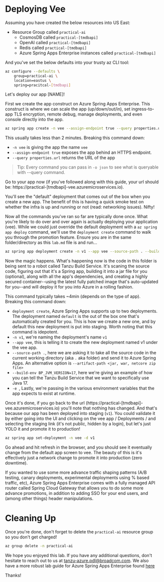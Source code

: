 
# Deploying Vee

Assuming you have created the below resources into US East:
- Resource Group called `practical-ai`
    - CosmosDB called `practical-[tmdbapi]`
    - OpenAI called `practical-[tmdbapi]`
    - Redis called `practical-[tmdbapi]`
    - Azure Spring Apps Enterprise instances called `practical-[tmdbapi]`

And you've set the below defaults into your trusty az CLI tool:
```bash
az configure --defaults \
    group=practical-ai \
    location=eastus \
    spring=pracitcal-[tmdbapi]
```

Let's deploy our app [NAME]!

First we create the app construct on Azure Spring Apps Enterprise. This construct is where we can scale the app (up/down/out/in), set ingress-to-app TLS encryption, remote debug, manage deployments, and even console directly into the app.
```bash
az spring app create -n vee --assign-endpoint true --query properties.url
```

This usually takes less than 2 minutes. Breaking this command down:
- `-n vee` is giving the app the name `vee`
- `--assign-endpoint true` exposes the app behind an HTTPS endpoint.
- `--query properties.url` returns the URL of the app

> Tip: Every command you can pass in `-o json` to see what is queryable with --query command.

Go to your app now (if you've followed along with this guide, your url should be: https://practical-[tmdbapi]-vee.azuremicroservices.io).

You'll see the "default" deployment that comes out of the box when you create a new app. The benefit of this is having a quick smoke test on whether the infra is up and running or not (read: networking issues). Nifty!

Now all the commands you've ran so far are typically done once. What you're likely to do over and over again is actually deploying your application (vee). While we could just override the default deployment with a `az spring app deploy` command, we'll use the `deployment create` command to walk you through the promotion feature. Ensure you are in the same folder/directory as this `lab.md` file is and run...

```bash
az spring app deployment create -n v1 --app vee --source-path . --build-env BP_JVM_VERSION=17 -e x=y
```
Now the magic happens. What's happening now is the code in this folder is being sent to a robot called Tanzu Build Service. It's scaning the source code, figuring out that it's a Spring app, building it into a jar file for you (optional), along with all the app's dependencies, and creating a highly secured container--using the latest fully patched image that's auto-updated for you--and will deploy it for you into Azure in a rolling fashion.

This command typically takes ~4min (depends on the type of app). Breaking this command down:
- `deployment create`, Azure Spring Apps supports up to two deployments. The deployment named `default` is the out of the box one that's automatically created for you. This is how we create a new one, and by default this new deployment is put into staging. Worth noting that this command is idepotent.
- `-n v1`, we're naming the deployment's name `v1`
- `--app vee`, this is telling it to create the new deployment named v1 under the vee app.
- `--source-path .`, here we are asking it to take all the source code in the current working directory (aka `.` aka folder) and send it to Azure Spring Apps. An alternative option is `--artifact-path <jar, war, netcore zip file>`
- `--build-env BP_JVM_VERSION=17`, here we're giving an example of how you can tell the Tanzu Build Service that we want to specifically use Java 17. 
- `-e `, Lastly, we're passing in the various environment variables that the app expects to exist at runtime.

Once it's done, if you go back to the url (https://practical-[tmdbapi]-vee.azuremicroservices.io) you'll note that nothing has changed. And that's because our app has been deployed into staging (`v1`). You could validate it by either going into the UI and clicking on the vee app / Deployments / and selecting the staging link (it's not public, hidden by a login), but let's just YOLO it and promote it to production!

```bash
az spring app set-deployment -n vee -d v1
```
Go ahead and hit refresh in the browser, and you should see it eventually change from the default app screen to vee. The beauty of this is it's effectively just a network change to promote it into production (zero downtime).

If you wanted to use some more advance traffic shaping patterns (A/B testing, canary deployments, experimental deployments using % based traffic, etc), Azure Spring Apps Enterprise comes with a fully managed API router called Spring Cloud Gateway that allows you to do some more advance promotions, in addition to adding SSO for your end users, and (among other things) header manipulations.


# Cleaning Up

Once you're done, don't forget to delete the `practical-ai` resource group so you don't get charged!

```bash
az group delete -n practical-ai
```

We hope you enjoyed this lab. If you have any additional questions, don't hesitate to reach out to us at tanzu-azure.pdl@broadcom.com. We also have a more robust lab guide for Azure Spring Apps Enterprise found [here](https://github.com/Azure-Samples/acme-fitness-store/tree/Azure)

Thanks!
